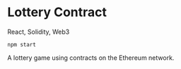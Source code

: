 # Lottery Contract
React, Solidity, Web3

`npm start`

A lottery game using contracts on the Ethereum network.
